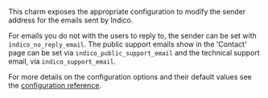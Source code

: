 This charm exposes the appropriate configuration to modify the sender address for the emails sent by Indico.

For emails you do not with the users to reply to, the sender can be set with `indico_no_reply_email`. The public support emails show in the 'Contact' page can be set via `indico_public_support_email` and the technical support email, via `indico_support_email`.

For more details on the configuration options and their default values see the [configuration reference](https://charmhub.io/indico/configure).
